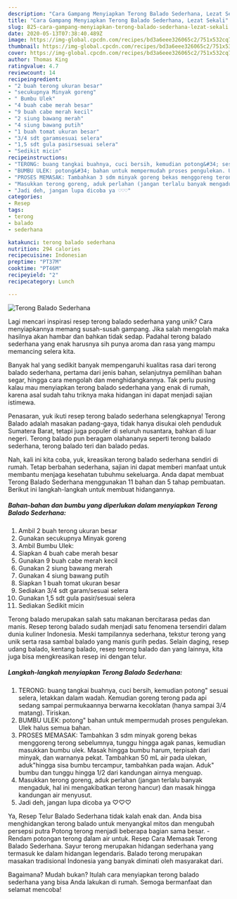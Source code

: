 ```yaml
---
description: "Cara Gampang Menyiapkan Terong Balado Sederhana, Lezat Sekali"
title: "Cara Gampang Menyiapkan Terong Balado Sederhana, Lezat Sekali"
slug: 825-cara-gampang-menyiapkan-terong-balado-sederhana-lezat-sekali
date: 2020-05-13T07:38:40.489Z
image: https://img-global.cpcdn.com/recipes/bd3a6eee326065c2/751x532cq70/terong-balado-sederhana-foto-resep-utama.jpg
thumbnail: https://img-global.cpcdn.com/recipes/bd3a6eee326065c2/751x532cq70/terong-balado-sederhana-foto-resep-utama.jpg
cover: https://img-global.cpcdn.com/recipes/bd3a6eee326065c2/751x532cq70/terong-balado-sederhana-foto-resep-utama.jpg
author: Thomas King
ratingvalue: 4.7
reviewcount: 14
recipeingredient:
- "2 buah terong ukuran besar"
- "secukupnya Minyak goreng"
- " Bumbu Ulek"
- "4 buah cabe merah besar"
- "9 buah cabe merah kecil"
- "2 siung bawang merah"
- "4 siung bawang putih"
- "1 buah tomat ukuran besar"
- "3/4 sdt garamsesuai selera"
- "1,5 sdt gula pasirsesuai selera"
- "Sedikit micin"
recipeinstructions:
- "TERONG: buang tangkai buahnya, cuci bersih, kemudian potong&#34; sesuai selera, letakkan dalam wadah. Kemudian goreng terong pada api sedang sampai permukaannya berwarna kecoklatan (hanya sampai 3/4 matang). Tiriskan."
- "BUMBU ULEK: potong&#34; bahan untuk mempermudah proses pengulekan. Ulek halus semua bahan."
- "PROSES MEMASAK: Tambahkan 3 sdm minyak goreng bekas menggoreng terong sebelumnya, tunggu hingga agak panas, kemudian masukkan bumbu ulek. Masak hingga bumbu harum, terpisah dari minyak, dan warnanya pekat. Tambahkan 50 mL air pada ulekan, aduk&#34;hingga sisa bumbu tercampur, tambahkan pada wajan. Aduk&#34; bumbu dan tunggu hingga 1/2 dari kandungan airnya menguap."
- "Masukkan terong goreng, aduk perlahan (jangan terlalu banyak mengaduk, hal ini mengakibatkan terong hancur) dan masak hingga kandungan air menyusut."
- "Jadi deh, jangan lupa dicoba ya ♡♡♡"
categories:
- Resep
tags:
- terong
- balado
- sederhana

katakunci: terong balado sederhana 
nutrition: 294 calories
recipecuisine: Indonesian
preptime: "PT37M"
cooktime: "PT46M"
recipeyield: "2"
recipecategory: Lunch

---
```



![Terong Balado Sederhana](https://img-global.cpcdn.com/recipes/bd3a6eee326065c2/751x532cq70/terong-balado-sederhana-foto-resep-utama.jpg)

Lagi mencari inspirasi resep terong balado sederhana yang unik? Cara menyiapkannya memang susah-susah gampang. Jika salah mengolah maka hasilnya akan hambar dan bahkan tidak sedap. Padahal terong balado sederhana yang enak harusnya sih punya aroma dan rasa yang mampu memancing selera kita.

Banyak hal yang sedikit banyak mempengaruhi kualitas rasa dari terong balado sederhana, pertama dari jenis bahan, selanjutnya pemilihan bahan segar, hingga cara mengolah dan menghidangkannya. Tak perlu pusing kalau mau menyiapkan terong balado sederhana yang enak di rumah, karena asal sudah tahu triknya maka hidangan ini dapat menjadi sajian istimewa.

Penasaran, yuk ikuti resep terong balado sederhana selengkapnya! Terong Balado adalah masakan padang-gaya, tidak hanya disukai oleh penduduk Sumatera Barat, tetapi juga populer di seluruh nusantara, bahkan di luar negeri. Terong balado pun beragam olahananya seperti terong balado sederhana, terong balado teri dan balado pedas.


Nah, kali ini kita coba, yuk, kreasikan terong balado sederhana sendiri di rumah. Tetap berbahan sederhana, sajian ini dapat memberi manfaat untuk membantu menjaga kesehatan tubuhmu sekeluarga. Anda dapat membuat Terong Balado Sederhana menggunakan 11 bahan dan 5 tahap pembuatan. Berikut ini langkah-langkah untuk membuat hidangannya.

<!--inarticleads1-->

##### Bahan-bahan dan bumbu yang diperlukan dalam menyiapkan Terong Balado Sederhana:

1. Ambil 2 buah terong ukuran besar
1. Gunakan secukupnya Minyak goreng
1. Ambil  Bumbu Ulek:
1. Siapkan 4 buah cabe merah besar
1. Gunakan 9 buah cabe merah kecil
1. Gunakan 2 siung bawang merah
1. Gunakan 4 siung bawang putih
1. Siapkan 1 buah tomat ukuran besar
1. Sediakan 3/4 sdt garam/sesuai selera
1. Gunakan 1,5 sdt gula pasir/sesuai selera
1. Sediakan Sedikit micin


Terong balado merupakan salah satu makanan bercitarasa pedas dan manis. Resep terong balado sudah menjadi satu fenomena tersendiri dalam dunia kuliner Indonesia. Meski tampilannya sederhana, tekstur terong yang unik serta rasa sambal balado yang manis gurih pedas. Selain daging, resep udang balado, kentang balado, resep terong balado dan yang lainnya, kita juga bisa mengkreasikan resep ini dengan telur. 

<!--inarticleads2-->

##### Langkah-langkah menyiapkan Terong Balado Sederhana:

1. TERONG: buang tangkai buahnya, cuci bersih, kemudian potong&#34; sesuai selera, letakkan dalam wadah. Kemudian goreng terong pada api sedang sampai permukaannya berwarna kecoklatan (hanya sampai 3/4 matang). Tiriskan.
1. BUMBU ULEK: potong&#34; bahan untuk mempermudah proses pengulekan. Ulek halus semua bahan.
1. PROSES MEMASAK: Tambahkan 3 sdm minyak goreng bekas menggoreng terong sebelumnya, tunggu hingga agak panas, kemudian masukkan bumbu ulek. Masak hingga bumbu harum, terpisah dari minyak, dan warnanya pekat. Tambahkan 50 mL air pada ulekan, aduk&#34;hingga sisa bumbu tercampur, tambahkan pada wajan. Aduk&#34; bumbu dan tunggu hingga 1/2 dari kandungan airnya menguap.
1. Masukkan terong goreng, aduk perlahan (jangan terlalu banyak mengaduk, hal ini mengakibatkan terong hancur) dan masak hingga kandungan air menyusut.
1. Jadi deh, jangan lupa dicoba ya ♡♡♡


Ya, Resep Telur Balado Sederhana tidak kalah enak dan. Anda bisa menghidangkan terong balado untuk menyangkal mitos dan mengubah persepsi putra Potong terong menjadi beberapa bagian sama besar. - Rendam potongan terong dalam air untuk. Resep Cara Memasak Terong Balado Sederhana. Sayur terong merupakan hidangan sederhana yang termasuk ke dalam hidangan legendaris. Balado terong merupakan masakan tradisional Indonesia yang banyak diminati oleh masyarakat dari. 

Bagaimana? Mudah bukan? Itulah cara menyiapkan terong balado sederhana yang bisa Anda lakukan di rumah. Semoga bermanfaat dan selamat mencoba!
